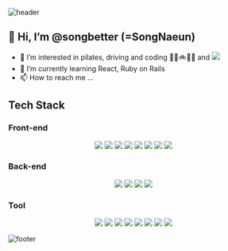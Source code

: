 
<!---
songbetter/songbetter is a ✨ special ✨ repository because its `README.md` (this file) appears on your GitHub profile.
You can click the Preview link to take a look at your changes.
--->

![header](https://capsule-render.vercel.app/api?type=wave&color=gradient&height=300&section=header&text=better%20than&fontSize=90)

## 👋 Hi, I’m @songbetter (=SongNaeun)
- 👀 I’m interested in pilates, driving and coding 🤸‍♀️🚲🛴🚙
and <img src="https://img.shields.io/badge/Netflix-E50914?style=flat-square&logo=Netflix&logoColor=white"/>
- 🌱 I’m currently learning React, Ruby on Rails
- 📫 How to reach me ...

## Tech Stack
### Front-end
<p align="center">
<img src="https://img.shields.io/badge/Javascript-F7DF1E?style=flat-square&logo=Javascript&logoColor=white"/>
<img src="https://img.shields.io/badge/React-61DAFB?style=flat-square&logo=React&logoColor=white"/> 
<img src="https://img.shields.io/badge/ReactRouter-CA4245?style=flat-square&logo=React-Router&logoColor=white"/>
<img src="https://img.shields.io/badge/Sass-DB7093?style=flat-square&logo=Sass&logoColor=white"/>
<img src="https://img.shields.io/badge/styled-components-DB7093?style=flat-square&logo=styled-components&logoColor=white"/>
<img src="https://img.shields.io/badge/TailwindCSS-38B2AC?style=flat-square&logo=Tailwind-CSS&logoColor=white"/> 
<img src="https://img.shields.io/badge/CSS3-1572B6?style=flat-square&logo=CSS3&logoColor=white"/> 
<img src="https://img.shields.io/badge/HTML5-E34F26?style=flat-square&logo=HTML5&logoColor=white"/>
</p>

### Back-end

<p align="center">
<img src="https://img.shields.io/badge/Rails-CC0000?style=flat-square&logo=Rails&logoColor=white"/>
<img src="https://img.shields.io/badge/Ruby-CC342D?style=flat-square&logo=Ruby&logoColor=white"/>
<img src="https://img.shields.io/badge/Redis-DC382D?style=flat-square&logo=Redis&logoColor=white"/>
<img src="https://img.shields.io/badge/PostgreSQL-336791?style=flat-square&logo=PostgreSQL&logoColor=white"/> 
</p>

### Tool
<p align="center">
<img src="https://img.shields.io/badge/Git-F05032?style=flat-square&logo=Git&logoColor=white"/>
<img src="https://img.shields.io/badge/Github-181717?style=flat-square&logo=Github&logoColor=white"/>
<img src="https://img.shields.io/badge/Postman-FF6C37?style=flat-square&logo=Postman&logoColor=white"/>
<img src="https://img.shields.io/badge/StackOverflow-F58025?style=flat-square&logo=StackOverflow&logoColor=white"/>
<img src="https://img.shields.io/badge/MicrosoftExcel-217346?style=flat-square&logo=MicrosoftExcel&logoColor=white"/>
<img src="https://img.shields.io/badge/PowerShell-5391FE?style=flat-square&logo=PowerShell&logoColor=white"/> 
<img src="https://img.shields.io/badge/VisualStudio-5C2D91?style=flat-square&logo=Visual-Studio&logoColor=white"/> 
<img src="https://img.shields.io/badge/Trello-026AA7?style=flat-square&logo=Trello&logoColor=white"/>
</p>

![footer](https://capsule-render.vercel.app/api?type=wave&color=gradient&height=300&section=footer&text=Yesterday&fontSize=90)
